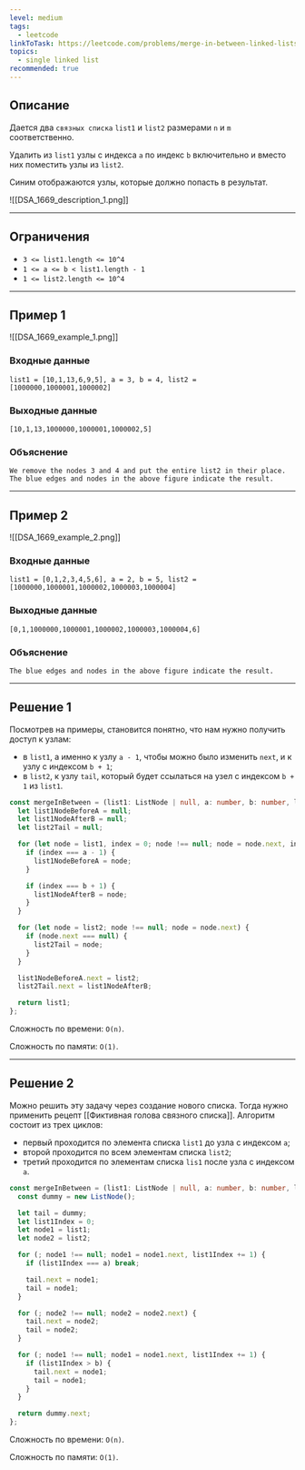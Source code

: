 ```yaml
---
level: medium
tags:
  - leetcode
linkToTask: https://leetcode.com/problems/merge-in-between-linked-lists/description/
topics:
  - single linked list
recommended: true
---
```

## Описание

Дается два `связных списка` `list1` и `list2` размерами `n` и `m` соответственно.

Удалить из `list1` узлы с индекса `a` по индекс `b` включительно и вместо них поместить узлы из `list2`.

Синим отображаются узлы, которые должно попасть в результат.

![[DSA_1669_description_1.png]]

---
## Ограничения

- `3 <= list1.length <= 10^4`
- `1 <= a <= b < list1.length - 1`
- `1 <= list2.length <= 10^4`

---
## Пример 1

![[DSA_1669_example_1.png]]

### Входные данные

```
list1 = [10,1,13,6,9,5], a = 3, b = 4, list2 = [1000000,1000001,1000002]
```
### Выходные данные

```
[10,1,13,1000000,1000001,1000002,5]
```
### Объяснение

```
We remove the nodes 3 and 4 and put the entire list2 in their place. The blue edges and nodes in the above figure indicate the result.
```

---
## Пример 2

![[DSA_1669_example_2.png]]

### Входные данные

```
list1 = [0,1,2,3,4,5,6], a = 2, b = 5, list2 = [1000000,1000001,1000002,1000003,1000004]
```
### Выходные данные

```
[0,1,1000000,1000001,1000002,1000003,1000004,6]
```
### Объяснение

```
The blue edges and nodes in the above figure indicate the result.
```

---
## Решение 1

Посмотрев на примеры, становится понятно, что нам нужно получить доступ к узлам:
- в `list1`, а именно к узлу `a - 1`, чтобы можно было изменить `next`, и к узлу с индексом `b + 1`;
- в `list2`, к узлу `tail`, который будет ссылаться на узел с индексом `b + 1` из `list1`.

```typescript
const mergeInBetween = (list1: ListNode | null, a: number, b: number, list2: ListNode | null): ListNode | null => {
  let list1NodeBeforeA = null;
  let list1NodeAfterB = null;
  let list2Tail = null;

  for (let node = list1, index = 0; node !== null; node = node.next, index += 1) {
    if (index === a - 1) {
      list1NodeBeforeA = node;
    }

    if (index === b + 1) {
      list1NodeAfterB = node;
    }
  }

  for (let node = list2; node !== null; node = node.next) {
    if (node.next === null) {
      list2Tail = node;
    }
  }

  list1NodeBeforeA.next = list2;
  list2Tail.next = list1NodeAfterB;

  return list1;
};
```

Сложность по времени: `O(n)`.

Сложность по памяти: `O(1)`.

---
## Решение 2

Можно решить эту задачу через создание нового списка. Тогда нужно применить рецепт [[Фиктивная голова связного списка]]. Алгоритм состоит из трех циклов:

- первый проходится по элемента списка `list1` до узла с индексом `a`;
- второй проходится по всем элементам списка `list2`;
- третий проходится по элементам списка `lis1` после узла с индексом `a`.

```typescript
const mergeInBetween = (list1: ListNode | null, a: number, b: number, list2: ListNode | null): ListNode | null => {
  const dummy = new ListNode();

  let tail = dummy;
  let list1Index = 0;
  let node1 = list1;
  let node2 = list2;

  for (; node1 !== null; node1 = node1.next, list1Index += 1) {
    if (list1Index === a) break;

    tail.next = node1;
    tail = node1;
  }

  for (; node2 !== null; node2 = node2.next) {
    tail.next = node2;
    tail = node2;
  }

  for (; node1 !== null; node1 = node1.next, list1Index += 1) {
    if (list1Index > b) {
      tail.next = node1;
      tail = node1;
    }
  }

  return dummy.next;
};
```

Сложность по времени: `O(n)`.

Сложность по памяти: `O(1)`.